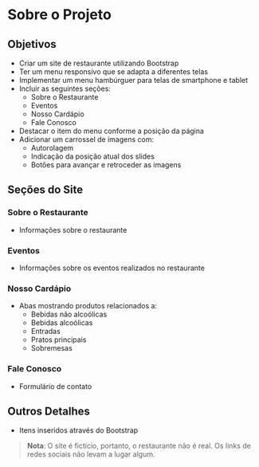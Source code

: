 # Sobre o Projeto

## Objetivos
- Criar um site de restaurante utilizando Bootstrap
- Ter um menu responsivo que se adapta a diferentes telas
- Implementar um menu hambúrguer para telas de smartphone e tablet
- Incluir as seguintes seções:
  - Sobre o Restaurante
  - Eventos
  - Nosso Cardápio
  - Fale Conosco
- Destacar o item do menu conforme a posição da página
- Adicionar um carrossel de imagens com:
  - Autorolagem
  - Indicação da posição atual dos slides
  - Botões para avançar e retroceder as imagens

## Seções do Site

### Sobre o Restaurante
- Informações sobre o restaurante

### Eventos
- Informações sobre os eventos realizados no restaurante

### Nosso Cardápio
- Abas mostrando produtos relacionados a:
  - Bebidas não alcoólicas
  - Bebidas alcoólicas
  - Entradas
  - Pratos principais
  - Sobremesas

### Fale Conosco
- Formulário de contato

## Outros Detalhes
- Itens inseridos através do Bootstrap

> **Nota**: O site é fictício, portanto, o restaurante não é real. Os links de redes sociais não levam a lugar algum.
